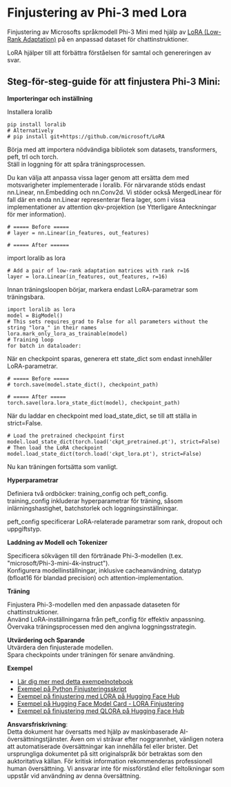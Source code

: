 # **Finjustering av Phi-3 med Lora**

Finjustering av Microsofts språkmodell Phi-3 Mini med hjälp av [LoRA (Low-Rank Adaptation)](https://github.com/microsoft/LoRA?WT.mc_id=aiml-138114-kinfeylo) på en anpassad dataset för chattinstruktioner.

LoRA hjälper till att förbättra förståelsen för samtal och genereringen av svar.

## Steg-för-steg-guide för att finjustera Phi-3 Mini:

**Importeringar och inställning**

Installera loralib

```
pip install loralib
# Alternatively
# pip install git+https://github.com/microsoft/LoRA

```

Börja med att importera nödvändiga bibliotek som datasets, transformers, peft, trl och torch.  
Ställ in loggning för att spåra träningsprocessen.

Du kan välja att anpassa vissa lager genom att ersätta dem med motsvarigheter implementerade i loralib. För närvarande stöds endast nn.Linear, nn.Embedding och nn.Conv2d. Vi stöder också MergedLinear för fall där en enda nn.Linear representerar flera lager, som i vissa implementationer av attention qkv-projektion (se Ytterligare Anteckningar för mer information).

```
# ===== Before =====
# layer = nn.Linear(in_features, out_features)
```

```
# ===== After ======
```

import loralib as lora

```
# Add a pair of low-rank adaptation matrices with rank r=16
layer = lora.Linear(in_features, out_features, r=16)
```

Innan träningsloopen börjar, markera endast LoRA-parametrar som träningsbara.

```
import loralib as lora
model = BigModel()
# This sets requires_grad to False for all parameters without the string "lora_" in their names
lora.mark_only_lora_as_trainable(model)
# Training loop
for batch in dataloader:
```

När en checkpoint sparas, generera ett state_dict som endast innehåller LoRA-parametrar.

```
# ===== Before =====
# torch.save(model.state_dict(), checkpoint_path)
```  
```
# ===== After =====
torch.save(lora.lora_state_dict(model), checkpoint_path)
```

När du laddar en checkpoint med load_state_dict, se till att ställa in strict=False.

```
# Load the pretrained checkpoint first
model.load_state_dict(torch.load('ckpt_pretrained.pt'), strict=False)
# Then load the LoRA checkpoint
model.load_state_dict(torch.load('ckpt_lora.pt'), strict=False)
```

Nu kan träningen fortsätta som vanligt.

**Hyperparametrar**

Definiera två ordböcker: training_config och peft_config.  
training_config inkluderar hyperparametrar för träning, såsom inlärningshastighet, batchstorlek och loggningsinställningar.

peft_config specificerar LoRA-relaterade parametrar som rank, dropout och uppgiftstyp.

**Laddning av Modell och Tokenizer**

Specificera sökvägen till den förtränade Phi-3-modellen (t.ex. "microsoft/Phi-3-mini-4k-instruct").  
Konfigurera modellinställningar, inklusive cacheanvändning, datatyp (bfloat16 för blandad precision) och attention-implementation.

**Träning**

Finjustera Phi-3-modellen med den anpassade dataseten för chattinstruktioner.  
Använd LoRA-inställningarna från peft_config för effektiv anpassning.  
Övervaka träningsprocessen med den angivna loggningsstrategin.

**Utvärdering och Sparande**  
Utvärdera den finjusterade modellen.  
Spara checkpoints under träningen för senare användning.

**Exempel**
- [Lär dig mer med detta exempelnotebook](../../../../code/03.Finetuning/Phi_3_Inference_Finetuning.ipynb)
- [Exempel på Python Finjusteringsskript](../../../../code/03.Finetuning/FineTrainingScript.py)
- [Exempel på finjustering med LORA på Hugging Face Hub](../../../../code/03.Finetuning/Phi-3-finetune-lora-python.ipynb)
- [Exempel på Hugging Face Model Card - LORA Finjustering](https://huggingface.co/microsoft/Phi-3-mini-4k-instruct/blob/main/sample_finetune.py)
- [Exempel på finjustering med QLORA på Hugging Face Hub](../../../../code/03.Finetuning/Phi-3-finetune-qlora-python.ipynb)

**Ansvarsfriskrivning**:  
Detta dokument har översatts med hjälp av maskinbaserade AI-översättningstjänster. Även om vi strävar efter noggrannhet, vänligen notera att automatiserade översättningar kan innehålla fel eller brister. Det ursprungliga dokumentet på sitt originalspråk bör betraktas som den auktoritativa källan. För kritisk information rekommenderas professionell human översättning. Vi ansvarar inte för missförstånd eller feltolkningar som uppstår vid användning av denna översättning.